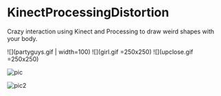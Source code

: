 # KinectProcessingDistortion
Crazy interaction using Kinect and Processing to draw weird shapes with your body.

![](partyguys.gif | width=100) ![](girl.gif =250x250) ![](upclose.gif =250x250)


![pic](https://raw.githubusercontent.com/mikkelmedm/KinectProcessingDistortion/master/Screen%20Shot%202018-11-14%20at%2018.24.14.png)

![pic2](https://raw.githubusercontent.com/mikkelmedm/KinectProcessingDistortion/master/Screen%20Shot%202018-11-14%20at%2018.23.58.png)
